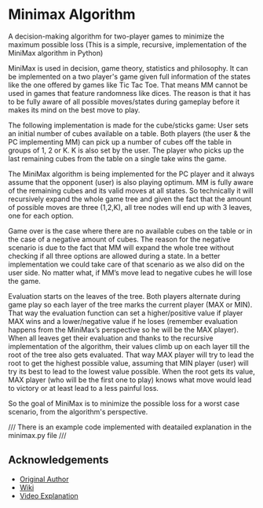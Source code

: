 
# Minimax Algorithm

A decision-making algorithm for two-player games to minimize the maximum possible loss (This is a simple, recursive, implementation of the MiniMax algorithm in Python)

MiniMax is used in decision, game theory, statistics and philosophy. It can be implemented on a two player's game given full information of the states like the one offered by games like Tic Tac Toe. That means MM cannot be used in games that feature randomness like dices. The reason is that it has to be fully aware of all possible moves/states during gameplay before it makes its mind on the best move to play.

The following implementation is made for the cube/sticks game: User sets an initial number of cubes available on a table. Both players (the user & the PC implementing MM) can pick up a number of cubes off the table in groups of 1, 2 or K. K is also set by the user. The player who picks up the last remaining cubes from the table on a single take wins the game.

The MiniMax algorithm is being implemented for the PC player and it always assume that the opponent (user) is also playing optimum. MM is fully aware of the remaining cubes and its valid moves at all states. So technically it will recursively expand the whole game tree and given the fact that the amount of possible moves are three (1,2,K), all tree nodes will end up with 3 leaves, one for each option.

Game over is the case where there are no available cubes on the table or in the case of a negative amount of cubes. The reason for the negative scenario is due to the fact that MM will expand the whole tree without checking if all three options are allowed during a state. In a better implementation we could take care of that scenario as we also did on the user side. No matter what, if MM’s move lead to negative cubes he will lose the game.

Evaluation starts on the leaves of the tree. Both players alternate during game play so each layer of the tree marks the current player (MAX or MIN). That way the evaluation function can set a higher/positive value if player MAX wins and a lower/negative value if he loses (remember evaluation happens from the MiniMax’s perspective so he will be the MAX player). When all leaves get their evaluation and thanks to the recursive implementation of the algorithm, their values climb up on each layer till the root of the tree also gets evaluated. That way MAX player will try to lead the root to get the highest possible value, assuming that MIN player (user) will try its best to lead to the lowest value possible. When the root gets its value, MAX player (who will be the first one to play) knows what move would lead to victory or at least lead to a less painful loss.

So the goal of MiniMax is to minimize the possible loss for a worst case scenario, from the algorithm's perspective.



/// There is an example code implemented with deatailed explanation in the minimax.py file ///




## Acknowledgements

 - [Original Author](https://github.com/savvasio)
 - [Wiki](https://en.wikipedia.org/wiki/Minimax)
 - [Video Explanation](https://www.youtube.com/watch?v=l-hh51ncgDI)

